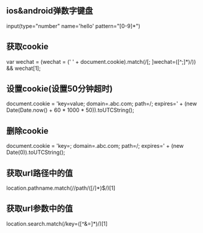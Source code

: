 ## ios&android弹数字键盘
input(type="number" name='hello' pattern="[0-9]*")

## 获取cookie
var wechat = (wechat = (' ' + document.cookie).match(/[; ]wechat=([^;]*)/)) && wechat[1];

## 设置cookie(设置50分钟超时)
document.cookie = 'key=value; domain=.abc.com; path=/; expires=' + (new Date(Date.now() + 60 * 1000 * 50)).toUTCString();

## 删除cookie
document.cookie = 'key=; domain=.abc.com; path=/; expires=' + (new Date(0)).toUTCString();

## 获取url路径中的值
location.pathname.match(/\/path\/([\/]*)$/)[1]

## 获取url参数中的值
location.search.match(/key=([^&=]*)/)[1]
